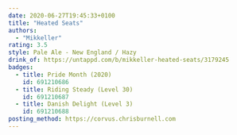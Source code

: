 ```yaml
---
date: 2020-06-27T19:45:33+0100
title: "Heated Seats"
authors:
  - "Mikkeller"
rating: 3.5
style: Pale Ale - New England / Hazy
drink_of: https://untappd.com/b/mikkeller-heated-seats/3179245
badges:
  - title: Pride Month (2020)
    id: 691210686
  - title: Riding Steady (Level 30)
    id: 691210687
  - title: Danish Delight (Level 3)
    id: 691210688
posting_method: https://corvus.chrisburnell.com
---
```

